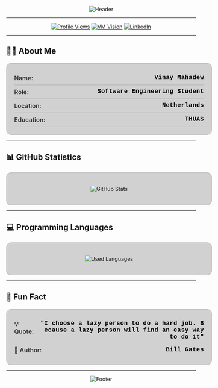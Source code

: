 <div align="center">

![Header](https://capsule-render.vercel.app/api?type=waving&color=gradient&height=120&section=header&text=Vinay%20Mahadew&fontSize=40&fontAlignY=35&desc=Software%20Engineering%20Student%20at%20THUAS&descAlignY=70&descAlign=50)

</div>

---

<div align="center">

[![Profile Views](https://komarev.com/ghpvc/?username=vimah&label=Profile%20views&color=0e75b6&style=flat-square)](https://github.com/vimah)
[![VM Vision](https://img.shields.io/badge/🌐%20VM%20Vision-Website-2E86AB?style=flat-square&logo=web&logoColor=white)](https://vmvision.nl/)
[![LinkedIn](https://img.shields.io/badge/💼%20LinkedIn-Connect-0077B5?style=flat-square&logo=linkedin&logoColor=white)](https://www.linkedin.com/in/vinay-mh)

</div>

---

## 👨‍💻 About Me

<div style="background: #d1d1d1; border: 1px solid #adadad; border-radius: 12px; padding: 20px; margin-top: 20px; width: 100%; max-width: 100%;">

<div style="display: flex; justify-content: space-between; align-items: flex-start; padding: 8px 0; border-bottom: 1px solid #adadad; gap: 10px;">
<span style="color: #333333; font-weight: 600; font-size: 1rem;">Name:</span>
<span style="color: #000000; font-weight: 700; font-size: 1rem; font-family: 'Courier New', monospace; text-align: right; flex-shrink: 1; word-break: break-all; min-width: 0; letter-spacing: 0.5px;">Vinay Mahadew</span>
</div>

<div style="display: flex; justify-content: space-between; align-items: flex-start; padding: 8px 0; border-bottom: 1px solid #adadad; gap: 10px;">
<span style="color: #333333; font-weight: 600; font-size: 1rem;">Role:</span>
<span style="color: #000000; font-weight: 700; font-size: 1rem; font-family: 'Courier New', monospace; text-align: right; flex-shrink: 1; word-break: break-all; min-width: 0; letter-spacing: 0.5px;">Software Engineering Student</span>
</div>

<div style="display: flex; justify-content: space-between; align-items: flex-start; padding: 8px 0; border-bottom: 1px solid #adadad; gap: 10px;">
<span style="color: #333333; font-weight: 600; font-size: 1rem;">Location:</span>
<span style="color: #000000; font-weight: 700; font-size: 1rem; font-family: 'Courier New', monospace; text-align: right; flex-shrink: 1; word-break: break-all; min-width: 0; letter-spacing: 0.5px;">Netherlands</span>
</div>

<div style="display: flex; justify-content: space-between; align-items: flex-start; padding: 8px 0; border-bottom: 1px solid #adadad; gap: 10px;">
<span style="color: #333333; font-weight: 600; font-size: 1rem;">Education:</span>
<span style="color: #000000; font-weight: 700; font-size: 1rem; font-family: 'Courier New', monospace; text-align: right; flex-shrink: 1; word-break: break-all; min-width: 0; letter-spacing: 0.5px;">THUAS</span>
</div>

</div>

---

## 📊 GitHub Statistics

<div style="background: #d1d1d1; border: 1px solid #adadad; border-radius: 12px; padding: 20px; margin-top: 20px; width: 100%; max-width: 100%;" align="center">

![GitHub Stats](https://github-readme-stats.vercel.app/api?username=vimah&show_icons=true&theme=default&hide_border=true&bg_color=d9d9d9&title_color=2E86AB&text_color=333333&icon_color=2E86AB)

</div>

---

## 💻 Programming Languages

<div style="background: #d1d1d1; border: 1px solid #adadad; border-radius: 12px; padding: 20px; margin-top: 20px; width: 100%; max-width: 100%;" align="center">

![Used Languages](https://github-readme-stats.vercel.app/api/top-langs/?username=vimah&layout=compact&theme=default&hide_border=true&bg_color=d9d9d9&title_color=2E86AB&text_color=333333&langs_count=10)

</div>

---

## 🎲 Fun Fact

<div style="background: #d1d1d1; border: 1px solid #adadad; border-radius: 12px; padding: 20px; margin-top: 20px; width: 100%; max-width: 100%;">

<div style="display: flex; justify-content: space-between; align-items: flex-start; padding: 8px 0; gap: 10px;">
<span style="color: #333333; font-weight: 600; font-size: 1rem;">💡 Quote:</span>
<span style="color: #000000; font-weight: 700; font-size: 1rem; font-family: 'Courier New', monospace; text-align: right; flex-shrink: 1; word-break: break-all; min-width: 0; letter-spacing: 0.5px;">"I choose a lazy person to do a hard job. Because a lazy person will find an easy way to do it"</span>
</div>

<div style="display: flex; justify-content: space-between; align-items: flex-start; padding: 8px 0; gap: 10px;">
<span style="color: #333333; font-weight: 600; font-size: 1rem;">👤 Author:</span>
<span style="color: #000000; font-weight: 700; font-size: 1rem; font-family: 'Courier New', monospace; text-align: right; flex-shrink: 1; word-break: break-all; min-width: 0; letter-spacing: 0.5px;">Bill Gates</span>
</div>

</div>

---

<div align="center">

![Footer](https://capsule-render.vercel.app/api?type=waving&color=gradient&height=100&section=footer)

</div>